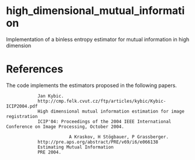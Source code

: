 # high_dimensional_mutual_information
Implementation of a binless entropy estimator for mutual information in high dimension


# References

The code implements the estimators proposed in the following papers.

				Jan Kybic. 
				http://cmp.felk.cvut.cz/ftp/articles/kybic/Kybic-ICIP2004.pdf
				High dimensional mutual information estimation for image registration
				ICIP'04: Proceedings of the 2004 IEEE International Conference on Image Processing, October 2004.			
        
                            A Kraskov, H Stögbauer, P Grassberger. 
				http://pre.aps.org/abstract/PRE/v69/i6/e066138
				Estimating Mutual Information
				PRE 2004.
      

